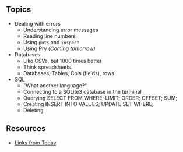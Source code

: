 ## Topics
  - Dealing with errors
    - Understanding error messages
    - Reading line numbers
    - Using `puts` and `inspect`
    - Using Pry _(Coming tomorrow)_
  - Databases
    - Like CSVs, but 1000 times better
    - Think spreadsheets.
    - Databases, Tables, Cols (fields), rows
  - SQL
    - "What another language?"
    - Connecting to a SQLite3 database in the terminal
    - Querying
      SELECT FROM WHERE;
      LIMIT; ORDER; OFFSET;
      SUM;
    - Creating
      INSERT INTO VALUES;
      UPDATE SET WHERE;
    - Deleting

## Resources
  - [Links from Today](http://www.one-tab.com/page/uU95hl13TvieL6zLdYkfGA)
